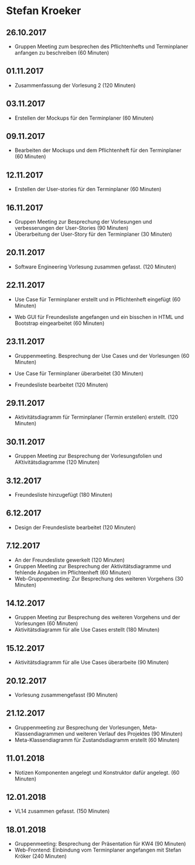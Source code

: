 # Stefan Kroeker

## 26.10.2017

* Gruppen Meeting zum besprechen des Pflichtenhefts und Terminplaner anfangen zu beschreiben (60 Minuten)

## 01.11.2017

* Zusammenfassung der Vorlesung 2 (120 Minuten)

## 03.11.2017

* Erstellen der Mockups für den Terminplaner (60 Minuten)

## 09.11.2017

* Bearbeiten der Mockups und dem Pflichtenheft für den Terminplaner (60 Minuten)

## 12.11.2017

* Erstellen der User-stories für den Terminplaner (60 Minuten)

## 16.11.2017

* Gruppen Meeting zur Besprechung der Vorlesungen und verbesserungen der User-Stories (90 Minuten)
* Überarbeitung der User-Story für den Terminplaner (30 Minuten)

## 20.11.2017

* Software Engineering Vorlesung zusammen gefasst. (120 Minuten)

## 22.11.2017

* Use Case für Terminplaner erstellt und in Pflichtenheft eingefügt (60 Minuten)

* Web GUI für Freundesliste angefangen und ein bisschen in HTML und Bootstrap eingearbeitet (60 Minuten)

## 23.11.2017

* Gruppenmeeting. Besprechung der Use Cases und der Vorlesungen (60 Minuten) 

* Use Case für Terminplaner überarbeitet (30 Minuten)

* Freundesliste bearbeitet (120 Minuten)

## 29.11.2017

* Aktivitätsdiagramm für Terminplaner (Termin erstellen) erstellt. (120 Minuten)

## 30.11.2017

* Gruppen Meeting zur Besprechung der Vorlesungsfolien und AKtivitätsdiagramme (120 Minuten)

## 3.12.2017

* Freundesliste hinzugefügt (180 Minuten)

## 6.12.2017

* Design der Freundesliste bearbeitet (120 Minuten)

## 7.12.2017

* An der Freundesliste gewerkelt (120 Minuten)
* Gruppen Meeting zur Besprechung der Aktivitätsdiagramme und fehlende Angaben im Pflichtenheft (60 Minuten)
* Web-Gruppenmeeting: Zur Besprechung des weiteren Vorgehens (30 Minuten)

## 14.12.2017

* Gruppen Meeting zur Besprechung des weiteren Vorgehens und der Vorlesungen (60 Minuten)
* Aktivitätsdiagramm für alle Use Cases erstellt (180 Minuten)

## 15.12.2017

* Aktivitätsdiagramm für alle Use Cases überarbeite (90 Minuten)

## 20.12.2017

* Vorlesung zusammengefasst (90 Minuten)

## 21.12.2017

* Gruppenmeeting zur Besprechung der Vorlesungen, Meta-Klassendiagrammen und weiteren Verlauf des Projektes (90 Minuten)
* Meta-Klassendiagramm für Zustandsdiagramm erstellt (60 Minuten)

## 11.01.2018

* Notizen Komponenten angelegt und Konstruktor dafür angelegt. (60 Minuten)

## 12.01.2018

* VL14 zusammen gefasst. (150 Minuten)

## 18.01.2018

* Gruppenmeeting: Besprechung der Präsentation für KW4 (90 Minuten)
* Web-Frontend: Einbindung vom Terminplaner angefangen mit Stefan Kröker (240 Minuten)
